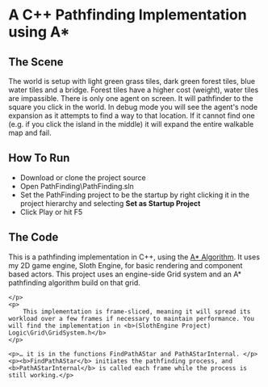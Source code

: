 <h1>A C++ Pathfinding Implementation using A*</h1>
<h2>The Scene</h2>
<p>
        The world is setup with light green grass tiles, dark green forest tiles, blue water tiles and a bridge. Forest tiles have a higher cost (weight), water tiles are impassible. There is only one agent on screen. It will pathfinder to the square you click in the world. In debug mode you will see the agent's node expansion as it attempts to find a way to that location. If it cannot find one (e.g. if you click the island in the middle) it will expand the entire walkable map and fail.
    </p>
    <h2>How To Run</h2>
    <ul>
        <li>Download or clone the project source</li>
        <li>Open PathFinding\PathFinding.sln </li>
        <li>Set the PathFinding project to be the startup by right clicking it in the project hierarchy and selecting <b>Set as Startup Project</b></li>
        <li>Click Play or hit F5</li>
    </ul>
    <h2>The Code</h2>
    <p>
        This is a pathfinding implementation in C++, using the <a href="https://en.wikipedia.org/wiki/A*_search_algorithm">A* Algorithm</a>. It uses my 2D game engine, Sloth Engine, for basic rendering and component based
        actors. This project uses an engine-side Grid system and an A* pathfinding algorithm build on that grid.

    </p>
    <p>
        This implementation is frame-sliced, meaning it will spread its workload over a few frames if necessary to maintain performance. You will find the implementation in <b>(SlothEngine Project) Logic\Grid\GridSystem.h</b>
    </p>

    <p>… it is in the functions FindPathAStar and PathAStarInternal. </p>
    <p><b>FindPathAStar</b> initiates the pathfinding process, and <b>PathAStarInternal</b> is called each frame while the process is still working.</p>
